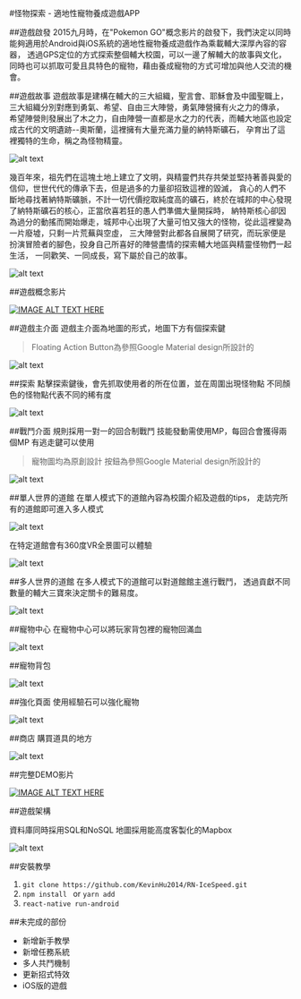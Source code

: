 #怪物探索 - 適地性寵物養成遊戲APP

##遊戲啟發
2015九月時，在"Pokemon GO"概念影片的啟發下，我們決定以同時能夠適用於Android與iOS系統的適地性寵物養成遊戲作為乘載輔大深厚內容的容器，
透過GPS定位的方式探索整個輔大校園，可以一邊了解輔大的故事與文化，同時也可以抓取可愛且具特色的寵物，藉由養成寵物的方式可增加與他人交流的機會。


##遊戲故事
遊戲故事是建構在輔大的三大組織，聖言會、耶穌會及中國聖職上，三大組織分別對應到勇氣、希望、自由三大陣營，勇氣陣營擁有火之力的傳承，
希望陣營則發展出了木之力，自由陣營一直都是水之力的代表，而輔大地區也設定成古代的文明遺跡--奧斯蘭，這裡擁有大量充滿力量的納特斯礦石，
孕育出了這裡獨特的生命，稱之為怪物精靈。

![alt text](https://github.com/KevinHu2014/RN-IceSpeed/blob/master/Screenshots/御三家.png "御三家")

幾百年來，祖先們在這塊土地上建立了文明，與精靈們共存共榮並堅持著善與愛的信仰，世世代代的傳承下去，但是過多的力量卻招致這裡的毀滅，
貪心的人們不斷地尋找著納特斯礦脈，不計一切代價挖取純度高的礦石，終於在城邦的中心發現了納特斯礦石的核心，正當欣喜若狂的愚人們準備大量開採時，
納特斯核心卻因為過分的動搖而開始爆走，城邦中心出現了大量可怕又強大的怪物，從此這裡變為一片廢墟，只剩一片荒蕪與空虛，
三大陣營對此都各自展開了研究，而玩家便是扮演冒險者的腳色，投身自己所喜好的陣營盡情的探索輔大地區與精靈怪物們一起生活，
一同歡笑、一同成長，寫下屬於自己的故事。

![alt text](https://github.com/KevinHu2014/RN-IceSpeed/blob/master/Screenshots/校園地圖.png "校園地圖")


##遊戲概念影片

[![IMAGE ALT TEXT HERE](http://img.youtube.com/vi/CL-RnqUOTXY/0.jpg)](http://www.youtube.com/watch?v=CL-RnqUOTXY)

##遊戲主介面
遊戲主介面為地圖的形式，地圖下方有個探索鍵
>Floating Action Button為參照Google Material design所設計的

![alt text](https://github.com/KevinHu2014/RN-IceSpeed/blob/master/Screenshots/主畫面.gif "遊戲主介面")


##探索
點擊探索鍵後，會先抓取使用者的所在位置，並在周圍出現怪物點
不同顏色的怪物點代表不同的稀有度

![alt text](https://github.com/KevinHu2014/RN-IceSpeed/blob/master/Screenshots/探索.gif "探索")


##戰鬥介面
規則採用一對一的回合制戰鬥
技能發動需使用MP，每回合會獲得兩個MP
有逃走鍵可以使用
>寵物圖均為原創設計
>按鈕為參照Google Material design所設計的

![alt text](https://github.com/KevinHu2014/RN-IceSpeed/blob/master/Screenshots/戰鬥.gif "戰鬥介面")



##單人世界的道館
在單人模式下的道館內容為校園介紹及遊戲的tips，
走訪完所有的道館即可進入多人模式

![alt text](https://github.com/KevinHu2014/RN-IceSpeed/blob/master/Screenshots/單人.gif "單人世界的道館")

在特定道館會有360度VR全景圖可以體驗

![alt text](https://github.com/KevinHu2014/RN-IceSpeed/blob/master/Screenshots/VR.gif "VR")

##多人世界的道館
在多人模式下的道館可以對道館館主進行戰鬥，
透過貢獻不同數量的輔大三寶來決定關卡的難易度。

![alt text](https://github.com/KevinHu2014/RN-IceSpeed/blob/master/Screenshots/多人.png "多人世界的道館")

##寵物中心
在寵物中心可以將玩家背包裡的寵物回滿血

![alt text](https://github.com/KevinHu2014/RN-IceSpeed/blob/master/Screenshots/寶貝中心.gif "寵物中心")

##寵物背包

![alt text](https://github.com/KevinHu2014/RN-IceSpeed/blob/master/Screenshots/背包.png "寵物背包")

##強化頁面
使用經驗石可以強化寵物

![alt text](https://github.com/KevinHu2014/RN-IceSpeed/blob/master/Screenshots/強化.gif "強化")

##商店
購買道具的地方

![alt text](https://github.com/KevinHu2014/RN-IceSpeed/blob/master/Screenshots/商店.png "商店")


##完整DEMO影片

[![IMAGE ALT TEXT HERE](http://img.youtube.com/vi/An_2t2BB9z8/0.jpg)](http://www.youtube.com/watch?v=An_2t2BB9z8)



##遊戲架構

資料庫同時採用SQL和NoSQL
地圖採用能高度客製化的Mapbox


![alt text](https://github.com/KevinHu2014/RN-IceSpeed/blob/master/Screenshots/架構圖.png "架構圖")


##安裝教學

1. `git clone https://github.com/KevinHu2014/RN-IceSpeed.git`
2. `npm install ` or `yarn add`
3. `react-native run-android`


##未完成的部份

+ 新增新手教學
+ 新增任務系統
+ 多人共鬥機制
+ 更新招式特效
+ iOS版的遊戲





